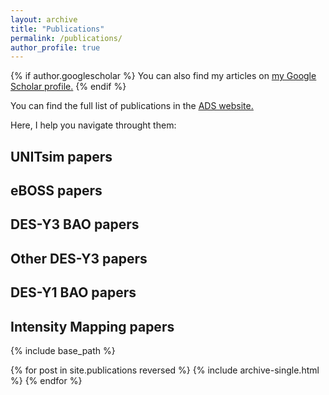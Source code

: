 ```yaml
---
layout: archive
title: "Publications"
permalink: /publications/
author_profile: true
---
```


{% if author.googlescholar %}
  You can also find my articles on <u><a href="{{author.googlescholar}}">my Google Scholar profile</a>.</u>
{% endif %}

You can find the full list of publications in the <u><a href=" https://ui.adsabs.harvard.edu/search/fq=%7B!type%3Daqp%20v%3D%24fq_database%7D&fq_database=database%3A%20astronomy&q=pubdate%3A%5B2012-01%20TO%209999-12%5D%20author%3A(%22Avila%2C%20Santiago%22)&sort=date%20desc%2C%20bibcode%20desc&p_=0">  ADS website. </a></u>

Here, I help you navigate throught them: 


UNITsim papers
------ 

eBOSS papers
------

DES-Y3 BAO papers
-----

Other DES-Y3 papers
-----

DES-Y1 BAO papers
-----

Intensity Mapping papers
-----



{% include base_path %}

{% for post in site.publications reversed %}
  {% include archive-single.html %}
{% endfor %}
